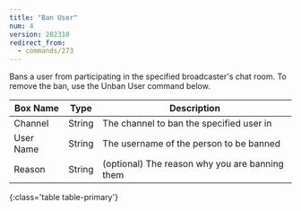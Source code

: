 ```yaml
---
title: "Ban User"
num: 4
version: 202310
redirect_from:
  - commands/273
---
```


Bans a user from participating in the specified broadcaster's chat room.
To remove the ban, use the Unban User command below.

| Box Name | Type | Description | 
|-------|--------|--------
Channel|String|The channel to ban the specified user in
User Name|String|The username of the person to be banned
Reason|String|(optional) The reason why you are banning them
{:class='table table-primary'}
